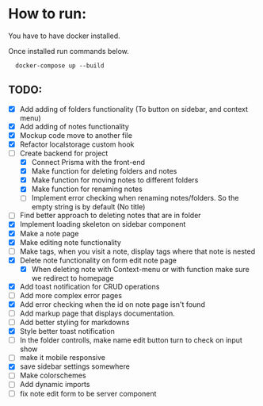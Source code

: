 # How to run:

You have to have docker installed.

Once installed run commands below.

```console
  docker-compose up --build
```

## TODO:

- [x] Add adding of folders functionality (To button on sidebar, and context menu)
- [x] Add adding of notes functionality
- [x] Mockup code move to another file
- [x] Refactor localstorage custom hook
- [ ] Create backend for project
  - [x] Connect Prisma with the front-end
  - [x] Make function for deleting folders and notes
  - [x] Make function for moving notes to different folders
  - [x] Make function for renaming notes
  - [ ] Implement error checking when renaming notes/folders. So the empty string is by default (No title)
- [ ] Find better approach to deleting notes that are in folder
- [x] Implement loading skeleton on sidebar component
- [x] Make a note page
- [x] Make editing note functionality
- [ ] Make tags, when you visit a note, display tags where that note is nested
- [x] Delete note functionality on form edit note page
  - [x] When deleting note with Context-menu or with function make sure we redirect to homepage
- [x] Add toast notification for CRUD operations
- [ ] Add more complex error pages
- [x] Add error checking when the id on note page isn't found
- [ ] Add markup page that displays documentation.
- [ ] Add better styling for markdowns
- [x] Style better toast notification
- [ ] In the folder controlls, make name edit button turn to check on input show
- [ ] make it mobile responsive
- [x] save sidebar settings somewhere
- [ ] Make colorschemes
- [ ] Add dynamic imports
- [ ] fix note edit form to be server component
